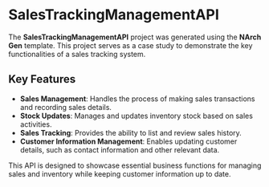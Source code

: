 # SalesTrackingManagementAPI

The **SalesTrackingManagementAPI** project was generated using the **NArch Gen** template. This project serves as a case study to demonstrate the key functionalities of a sales tracking system.

## Key Features

- **Sales Management**: Handles the process of making sales transactions and recording sales details.
- **Stock Updates**: Manages and updates inventory stock based on sales activities.
- **Sales Tracking**: Provides the ability to list and review sales history.
- **Customer Information Management**: Enables updating customer details, such as contact information and other relevant data.

This API is designed to showcase essential business functions for managing sales and inventory while keeping customer information up to date.
